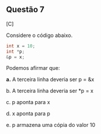 

## Questão 7
[C]

Considere o código abaixo.
```c
int x = 10;
int *p;
&p = x;
```
Podemos afirmar que:

**a.** A terceira linha deveria ser p = &x

b. A terceira linha deveria ser *p = x

c. p aponta para x

d. x aponta para p

e. p armazena uma cópia do valor 10



